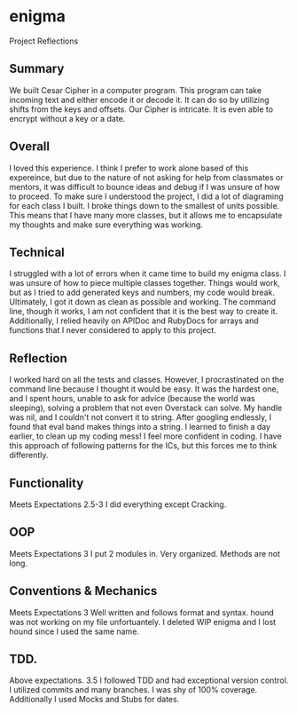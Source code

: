 # enigma
Project Reflections

## Summary
We built Cesar Cipher in a computer program.  This program can take incoming text and either encode it or decode it.  It can do so by utilizing shifts from the keys and offsets.  Our Cipher is intricate.  It is even able to encrypt without a key or a date.  

## Overall 
I loved this experience. I think I prefer to work alone based of this expereince, but due to the nature of not asking for help from classmates or mentors, it was difficult to bounce ideas and debug if I was unsure of how to proceed. To make sure I understood the project, I did a lot of diagraming for each class I built. I broke things down to the smallest of units possible.  
This means that I have many more classes, but it allows me to encapsulate my thoughts and make sure everything was working.  

## Technical 
I struggled with a lot of errors when it came time to build my enigma class.  I was unsure of how to piece multiple classes together.  Things would work, but as I tried to add generated keys and numbers, my code would break.  Ultimately, I got it down as clean as possible and working.   The command line, though it works, I am not confident that it is the best way to create it.  Additionally, I relied heavily on APIDoc and RubyDocs for arrays and functions that I never considered to apply to this project.  

## Reflection
I worked hard on all the tests and classes.  However, I procrastinated on the command line because I thought it would be easy.  It was the hardest one, and I spent hours, unable to ask for advice (because the world was sleeping), solving a problem that not even Overstack can solve. My handle was nil, and I couldn't not convert it to string.  After googling endlessly, I found that eval band makes things into a string.  I learned to finish a day earlier, to clean up my coding mess! I feel more confident in coding.  I have this approach of following patterns for the ICs, but this forces me to think differently.

## Functionality 
Meets Expectations 2.5-3
I did everything except Cracking.  
## OOP 
Meets Expectations 3
I put 2 modules in.  Very organized.  Methods are not long. 
## Conventions & Mechanics
Meets Expectations 3
Well written and follows format and syntax.  hound was not working on my file unfortuantely.  I deleted WIP enigma and I lost hound since I used the same name.  
## TDD. 
Above expectations.  3.5
I followed TDD and had exceptional version control.  I utilized commits and many branches.  I was shy of 100% coverage.  Additionally I used Mocks and Stubs for dates.  
